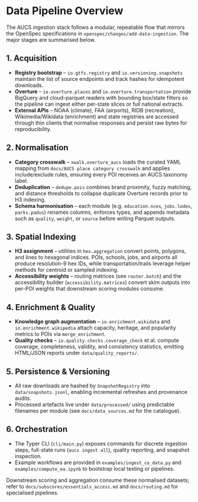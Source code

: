 # Data Pipeline Overview

The AUCS ingestion stack follows a modular, repeatable flow that mirrors the
OpenSpec specifications in `openspec/changes/add-data-ingestion`. The major
stages are summarised below.

## 1. Acquisition

* **Registry bootstrap** – `io.gtfs.registry` and `io.versioning.snapshots`
  maintain the list of source endpoints and track hashes for idempotent
  downloads.
* **Overture** – `io.overture.places` and `io.overture.transportation` provide
  BigQuery and cloud-parquet readers with bounding box/state filters so the
  pipeline can ingest either per-state slices or full national extracts.
* **External APIs** – NOAA (climate), FAA (airports), RIDB (recreation),
  Wikimedia/Wikidata (enrichment) and state registries are accessed through thin
  clients that normalise responses and persist raw bytes for reproducibility.

## 2. Normalisation

* **Category crosswalk** – `xwalk.overture_aucs` loads the curated YAML mapping
  from `docs/AUCS place category crosswalk` and applies include/exclude rules,
  ensuring every POI receives an AUCS taxonomy label.
* **Deduplication** – `dedupe.pois` combines brand proximity, fuzzy matching,
  and distance thresholds to collapse duplicate Overture records prior to H3
  indexing.
* **Schema harmonisation** – each module (e.g. `education.nces`, `jobs.lodes`,
  `parks.padus`) renames columns, enforces types, and appends metadata such as
  `quality`, `weight`, or `source` before writing Parquet outputs.

## 3. Spatial Indexing

* **H3 assignment** – utilities in `hex.aggregation` convert points, polygons,
  and lines to hexagonal indices. POIs, schools, jobs, and airports all produce
  resolution-9 hex IDs, while transportation/trails leverage helper methods for
  centroid or sampled indexing.
* **Accessibility weights** – routing matrices (see `router.batch`) and the
  accessibility builder (`accessibility.matrices`) convert skim outputs into
  per-POI weights that downstream scoring modules consume.

## 4. Enrichment & Quality

* **Knowledge graph augmentation** – `io.enrichment.wikidata` and
  `io.enrichment.wikipedia` attach capacity, heritage, and popularity metrics to
  POIs via `merge_enrichment`.
* **Quality checks** – `io.quality.checks.coverage_check` et al. compute
  coverage, completeness, validity, and consistency statistics, emitting HTML/JSON
  reports under `data/quality_reports/`.

## 5. Persistence & Versioning

* All raw downloads are hashed by `SnapshotRegistry` into
  `data/snapshots.jsonl`, enabling incremental refreshes and provenance audits.
* Processed artefacts live under `data/processed/` using predictable filenames
  per module (see `docs/data_sources.md` for the catalogue).

## 6. Orchestration

* The Typer CLI (`cli/main.py`) exposes commands for discrete ingestion steps,
  full-state runs (`aucs ingest all`), quality reporting, and snapshot
  inspection.
* Example workflows are provided in `examples/ingest_co_data.py` and
  `examples/compute_ea.ipynb` to bootstrap local testing or pipelines.

Downstream scoring and aggregation consume these normalised datasets; refer to
`docs/subscores/essentials_access.md` and `docs/routing.md` for specialised
pipelines.
